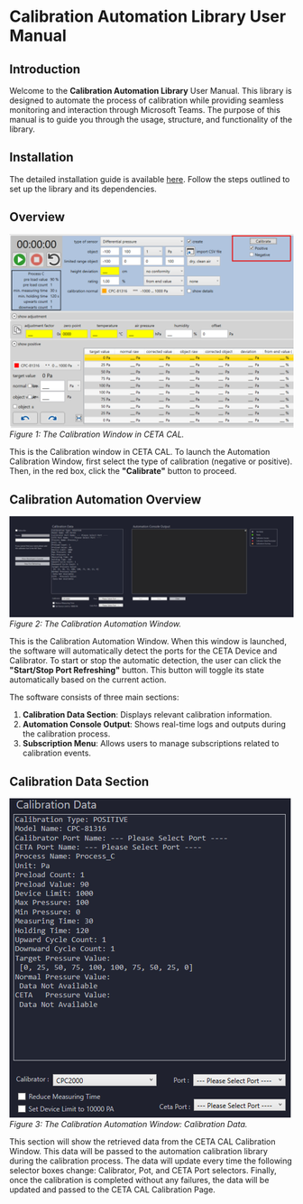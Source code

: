 # Calibration Automation Library User Manual

## Introduction
Welcome to the **Calibration Automation Library** User Manual. This library is designed to automate the process of calibration while providing seamless monitoring and interaction through Microsoft Teams. The purpose of this manual is to guide you through the usage, structure, and functionality of the library.


## Installation
The detailed installation guide is available [here](https://github.com/bhoomccpe/Readme-Hub/blob/main/CETA%20Cal%20Implementation%20Readme.md). Follow the steps outlined to set up the library and its dependencies.


## Overview
![Calibration Window](image-resource/CETA-CAL-Overview.png)
*Figure 1: The Calibration Window in CETA CAL.*

This is the Calibration window in CETA CAL. To launch the Automation Calibration Window, first select the type of calibration (negative or positive). Then, in the red box, click the **"Calibrate"** button to proceed.

## Calibration Automation Overview
![Calibration Window](image-resource/CETA-Cal-Picture-01.png)
*Figure 2: The Calibration Automation Window.*

This is the Calibration Automation Window. When this window is launched, the software will automatically detect the ports for the CETA Device and Calibrator. To start or stop the automatic detection, the user can click the **"Start/Stop Port Refreshing"** button. This button will toggle its state automatically based on the current action.

The software consists of three main sections:

1. **Calibration Data Section**: Displays relevant calibration information.
2. **Automation Console Output**: Shows real-time logs and outputs during the calibration process.
3. **Subscription Menu**: Allows users to manage subscriptions related to calibration events.

## Calibration Data Section
![Calibration Window](image-resource/CETA-Cal-Picture-02.png)
*Figure 3: The Calibration Automation Window: Calibration Data.*

This section will show the retrieved data from the CETA CAL Calibration Window. This data will be passed to the automation calibration library during the calibration process. The data will update every time the following selector boxes change: Calibrator, Pot, and CETA Port selectors. Finally, once the calibration is completed without any failures, the data will be updated and passed to the CETA CAL Calibration Page.
